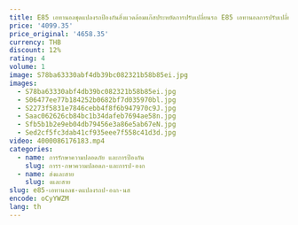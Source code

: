 ```yaml
---
title: E85 เอทานอลชุดแปลงรถป้องกันสิ่งแวดล้อมแก๊สประหยัดการปรับเปลี่ยนรถ E85 เอทานอลการปรับเปลี่ยนรถชุดสายรัด
price: '4099.35'
price_original: '4658.35'
currency: THB
discount: 12%
rating: 4
volume: 1
image: S78ba63330abf4db39bc082321b58b85ei.jpg
images:
  - S78ba63330abf4db39bc082321b58b85ei.jpg
  - S06477ee77b184252b0682bf7d035970bl.jpg
  - S2273f5831e7846cebb4f8f6b947970c9J.jpg
  - Saac062626cb84bc1b34dafeb7694ae58n.jpg
  - Sfb5b1b2e9eb04db79456e3a86e5ab67eN.jpg
  - Sed2cf5fc3dab41cf935eee7f558c41d3d.jpg
video: 4000086176183.mp4
categories:
  - name: การรักษาความปลอดภัย และการป้องกัน
    slug: การร-กษาความปลอดภ-และการป-องก
  - name: ส่งและสาย
    slug: งและสาย
slug: e85-เอทานอลช-ดแปลงรถป-องก-นส
encode: oCyYWZM
lang: th
---
```

  